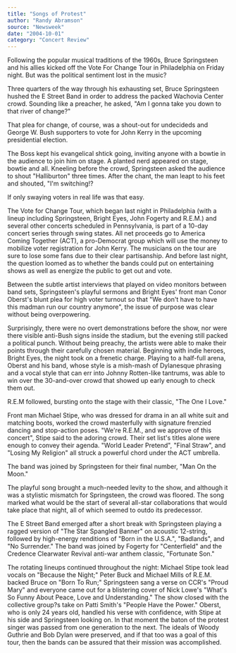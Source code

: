 ```yaml
---
title: "Songs of Protest"
author: "Randy Abramson"
source: "Newsweek"
date: "2004-10-01"
category: "Concert Review"
---
```


Following the popular musical traditions of the 1960s, Bruce Springsteen and his allies kicked off the Vote For Change Tour in Philadelphia on Friday night. But was the political sentiment lost in the music?

Three quarters of the way through his exhausting set, Bruce Springsteen hushed the E Street Band in order to address the packed Wachovia Center crowd. Sounding like a preacher, he asked, "Am I gonna take you down to that river of change?"

That plea for change, of course, was a shout-out for undecideds and George W. Bush supporters to vote for John Kerry in the upcoming presidential election.

The Boss kept his evangelical shtick going, inviting anyone with a bowtie in the audience to join him on stage. A planted nerd appeared on stage, bowtie and all. Kneeling before the crowd, Springsteen asked the audience to shout "Halliburton" three times. After the chant, the man leapt to his feet and shouted, "I'm switching!?

If only swaying voters in real life was that easy.

The Vote for Change Tour, which began last night in Philadelphia (with a lineup including Springsteen, Bright Eyes, John Fogerty and R.E.M.) and several other concerts scheduled in Pennsylvania, is part of a 10-day concert series through swing states. All net proceeds go to America Coming Together (ACT), a pro-Democrat group which will use the money to mobilize voter registration for John Kerry. The musicians on the tour are sure to lose some fans due to their clear partisanship. And before last night, the question loomed as to whether the bands could put on entertaining shows as well as energize the public to get out and vote.

Between the subtle artist interviews that played on video monitors between band sets, Springsteen's playful sermons and Bright Eyes' front man Conor Oberst's blunt plea for high voter turnout so that "We don't have to have this madman run our country anymore", the issue of purpose was clear without being overpowering.

Surprisingly, there were no overt demonstrations before the show, nor were there visible anti-Bush signs inside the stadium, but the evening still packed a political punch. Without being preachy, the artists were able to make their points through their carefully chosen material. Beginning with indie heroes, Bright Eyes, the night took on a frenetic charge. Playing to a half-full arena, Oberst and his band, whose style is a mish-mash of Dylanesque phrasing and a vocal style that can err into Johnny Rotten-like tantrums, was able to win over the 30-and-over crowd that showed up early enough to check them out.

R.E.M followed, bursting onto the stage with their classic, "The One I Love."

Front man Michael Stipe, who was dressed for drama in an all white suit and matching boots, worked the crowd masterfully with signature frenzied dancing and stop-action poses. "We're R.E.M., and we approve of this concert", Stipe said to the adoring crowd. Their set list's titles alone were enough to convey their agenda. "World Leader Pretend", "Final Straw", and "Losing My Religion" all struck a powerful chord under the ACT umbrella.

The band was joined by Springsteen for their final number, "Man On the Moon."

The playful song brought a much-needed levity to the show, and although it was a stylistic mismatch for Springsteen, the crowd was floored. The song marked what would be the start of several all-star collaborations that would take place that night, all of which seemed to outdo its predecessor.

The E Street Band emerged after a short break with Springsteen playing a ragged version of "The Star Spangled Banner" on acoustic 12-string, followed by high-energy renditions of "Born in the U.S.A.", "Badlands", and "No Surrender." The band was joined by Fogerty for "Centerfield" and the Credence Clearwater Revival anti-war anthem classic, "Fortunate Son."

The rotating lineups continued throughout the night: Michael Stipe took lead vocals on "Because the Night;" Peter Buck and Michael Mills of R.E.M. backed Bruce on "Born To Run;" Springsteen sang a verse on CCR's "Proud Mary" and everyone came out for a blistering cover of Nick Lowe's "What's So Funny About Peace, Love and Understanding." The show closed with the collective group?s take on Patti Smith's "People Have the Power." Oberst, who is only 24 years old, handled his verse with confidence, with Stipe at his side and Springsteen looking on. In that moment the baton of the protest singer was passed from one generation to the next. The ideals of Woody Guthrie and Bob Dylan were preserved, and if that too was a goal of this tour, then the bands can be assured that their mission was accomplished.